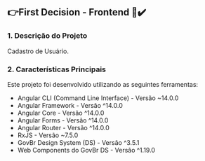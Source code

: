 ## 👉First Decision - Frontend 💪✔️

### 1. Descrição do Projeto

Cadastro de Usuário.

### 2. Características Principais

Este projeto foi desenvolvido utilizando as seguintes ferramentas:

- Angular CLI (Command Line Interface) - Versão ~14.0.0
- Angular Framework - Versão ^14.0.0
- Angular Core - Versão ^14.0.0
- Angular Forms - Versão ^14.0.0
- Angular Router - Versão ^14.0.0
- RxJS - Versão ~7.5.0
- GovBr Design System (DS) - Versão ^3.5.1
- Web Components do GovBr DS - Versão ^1.19.0
